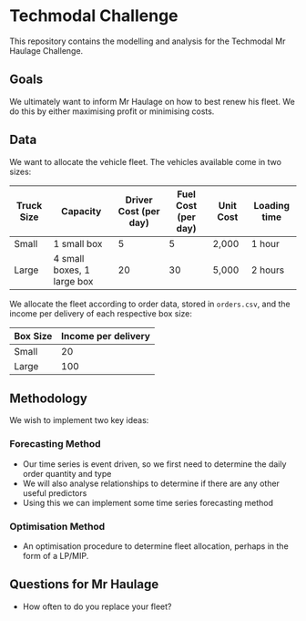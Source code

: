 # Techmodal Challenge
This repository contains the modelling and analysis for the Techmodal Mr Haulage Challenge.

## Goals
We ultimately want to inform Mr Haulage on how to best renew his fleet. We do this by either maximising profit or minimising costs.

## Data
We want to allocate the vehicle fleet. The vehicles available come in two sizes:

| **Truck Size**  | **Capacity** | **Driver Cost (per day)** | **Fuel Cost (per day)** | **Unit Cost** | **Loading time** |
| --- | --- | --- | --- | --- | --- | 
| Small  | 1 small box  | 5 | 5 | 2,000 | 1 hour |
| Large  | 4 small boxes, 1 large box  | 20 | 30 | 5,000 | 2 hours |

We allocate the fleet according to order data, stored in `orders.csv`, and the income per delivery of each respective box size:

| **Box Size**  | **Income per delivery** |
| --- | --- |
| Small | 20 |
| Large | 100 |

## Methodology 

We wish to implement two key ideas:

### Forecasting Method
- Our time series is event driven, so we first need to determine the daily order quantity and type
- We will also analyse relationships to determine if there are any other useful predictors
- Using this we can implement some time series forecasting method
  
### Optimisation Method
- An optimisation procedure to determine fleet allocation, perhaps in the form of a LP/MIP. 

## Questions for Mr Haulage 
- How often to do you replace your fleet?


